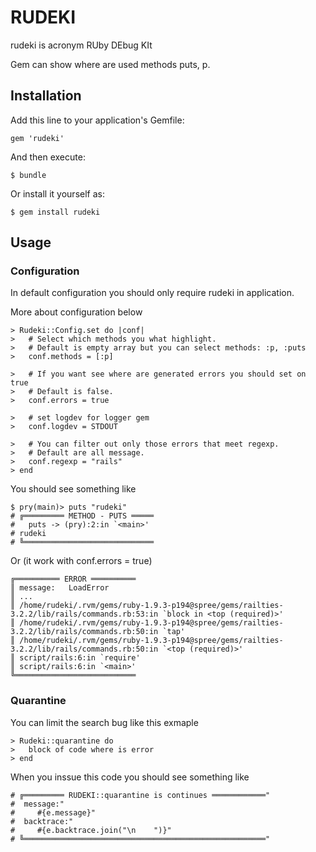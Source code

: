 # RUDEKI

rudeki is acronym RUby DEbug KIt

Gem can show where are used methods puts, p.


## Installation

Add this line to your application's Gemfile:

    gem 'rudeki'

And then execute:

    $ bundle

Or install it yourself as:

    $ gem install rudeki

## Usage

### Configuration
In default configuration you should only require rudeki in application.

More about configuration below

    > Rudeki::Config.set do |conf|
    >   # Select which methods you what highlight. 
    >   # Default is empty array but you can select methods: :p, :puts
    >   conf.methods = [:p]

    >   # If you want see where are generated errors you should set on true
    >   # Default is false.
    >   conf.errors = true

    >   # set logdev for logger gem
    >   conf.logdev = STDOUT

    >   # You can filter out only those errors that meet regexp.
    >   # Default are all message.
    >   conf.regexp = "rails"
    > end

You should see something like

    $ pry(main)> puts "rudeki"
    # ╔═════════ METHOD - PUTS ═════
    #   puts -> (pry):2:in `<main>'
    # rudeki
    # ╚═════════════════════════════

Or (it work with conf.errors = true)

    ╔══════════ ERROR ══════════
    ║ message:   LoadError
    ║ ...
    ║ /home/rudeki/.rvm/gems/ruby-1.9.3-p194@spree/gems/railties-3.2.2/lib/rails/commands.rb:53:in `block in <top (required)>'
    ║ /home/rudeki/.rvm/gems/ruby-1.9.3-p194@spree/gems/railties-3.2.2/lib/rails/commands.rb:50:in `tap'
    ║ /home/rudeki/.rvm/gems/ruby-1.9.3-p194@spree/gems/railties-3.2.2/lib/rails/commands.rb:50:in `<top (required)>'
    ║ script/rails:6:in `require'
    ║ script/rails:6:in `<main>'
    ╚═══════════════════════════

### Quarantine

You can limit the search bug like this exmaple

    > Rudeki::quarantine do
    >   block of code where is error
    > end

When you inssue this code you should see something like

    # ╔═════════ RUDEKI::quarantine is continues ════════════"
    #  message:"
    #     #{e.message}"
    #  backtrace:"
    #     #{e.backtrace.join("\n    ")}"
    # ╚══════════════════════════════════════════════════════"

